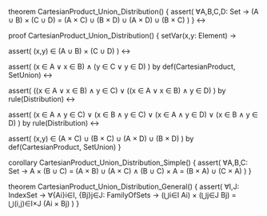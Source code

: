 theorem CartesianProduct_Union_Distribution() {
  assert(
    ∀A,B,C,D: Set →
    (A ∪ B) × (C ∪ D) = (A × C) ∪ (B × D) ∪ (A × D) ∪ (B × C)
  )
} ↔

proof CartesianProduct_Union_Distribution() {
  setVar(x,y: Element) →
  
  assert(
    (x,y) ∈ (A ∪ B) × (C ∪ D)
  ) ↔
  
  assert(
    (x ∈ A ∨ x ∈ B) ∧ (y ∈ C ∨ y ∈ D)
  ) by def(CartesianProduct, SetUnion) ↔
  
  assert(
    ((x ∈ A ∨ x ∈ B) ∧ y ∈ C) ∨
    ((x ∈ A ∨ x ∈ B) ∧ y ∈ D)
  ) by rule(Distribution) ↔
  
  assert(
    (x ∈ A ∧ y ∈ C) ∨
    (x ∈ B ∧ y ∈ C) ∨
    (x ∈ A ∧ y ∈ D) ∨
    (x ∈ B ∧ y ∈ D)
  ) by rule(Distribution) ↔
  
  assert(
    (x,y) ∈ (A × C) ∪ (B × C) ∪ (A × D) ∪ (B × D)
  ) by def(CartesianProduct, SetUnion)
}

corollary CartesianProduct_Union_Distribution_Simple() {
  assert(
    ∀A,B,C: Set →
    A × (B ∪ C) = (A × B) ∪ (A × C) ∧
    (B ∪ C) × A = (B × A) ∪ (C × A)
  )
}

theorem CartesianProduct_Union_Distribution_General() {
  assert(
    ∀I,J: IndexSet →
    ∀{Ai}i∈I, {Bj}j∈J: FamilyOfSets →
    (⋃i∈I Ai) × (⋃j∈J Bj) = ⋃(i,j)∈I×J (Ai × Bj)
  )
}